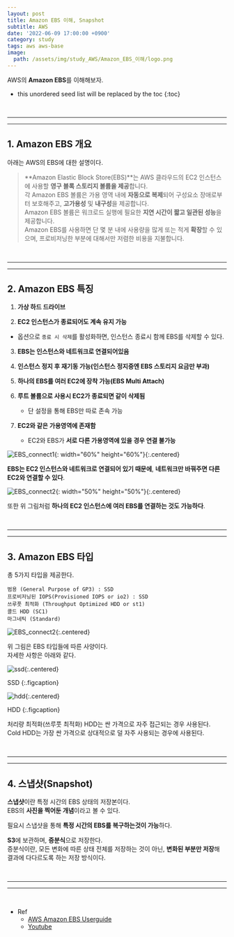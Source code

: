 ```yaml
---
layout: post
title: Amazon EBS 이해, Snapshot
subtitle: AWS
date: '2022-06-09 17:00:00 +0900'
category: study
tags: aws aws-base
image:
  path: /assets/img/study_AWS/Amazon_EBS_이해/logo.png
---
```


AWS의 **Amazon EBS**를 이해해보자.

<!--more-->

* this unordered seed list will be replaced by the toc
{:toc}

<br>
<hr/>
<hr/>

## 1. Amazon EBS 개요

아래는 AWS의 EBS에 대한 설명이다.

> **Amazon Elastic Block Store(EBS)**는 AWS 클라우드의 EC2 인스턴스에 사용할 **영구 블록 스토리지 볼륨을 제공**합니다.<br>
> 각 Amazon EBS 볼륨은 가용 영역 내에 **자동으로 복제**되어 구성요소 장애로부터 보호해주고, **고가용성** 및 **내구성**을 제공합니다.<br>
> Amazon EBS 볼륨은 워크로드 실행에 필요한 **지연 시간이 짧고 일관된 성능**을 제공합니다.<br>
> Amazon EBS를 사용하면 단 몇 분 내에 사용량을 많게 또는 적게 **확장**할 수 있으며, 프로비저닝한 부분에 대해서만 저렴한 비용을 지불합니다.

<br>
<hr/>
<hr/>

## 2. Amazon EBS 특징

1. **가상 하드 드라이브**

2. **EC2 인스턴스가 종료되어도 계속 유지 가능**
  + 옵션으로 `종료 시 삭제`를 활성화하면, 인스턴스 종료시 함께 EBS를 삭제할 수 있다.

3. **EBS는 인스턴스와 네트워크로 연결되어있음**

4. **인스턴스 정지 후 재기동 가능(인스턴스 정지중엔 EBS 스토리지 요금만 부과)**

5. **하나의 EBS를 여러 EC2에 장착 가능(EBS Multi Attach)**

6. **루트 볼륨으로 사용시 EC2가 종료되면 같이 삭제됨**
    + 단 설정을 통해 EBS만 따로 존속 가능

7. **EC2와 같은 가용영역에 존재함**
    + EC2와 EBS가 **서로 다른 가용영역에 있을 경우 연결 불가능**

![EBS_connect1](/assets/img/study_AWS/Amazon_EBS_이해/EBS_connect1.png){: width="60%" height="60%"}{:.centered}

**EBS는 EC2 인스턴스와 네트워크로 연결되어 있기 때문에**, **네트워크만 바꿔주면 다른 EC2와 연결할 수 있다**.

![EBS_connect2](/assets/img/study_AWS/Amazon_EBS_이해/EBS_connect2.png){: width="50%" height="50%"}{:.centered}

또한 위 그림처럼 **하나의 EC2 인스턴스에 여러 EBS를 연결하는 것도 가능하다**.

<br>
<hr/>
<hr/>

## 3. Amazon EBS 타입

총 5가지 타입을 제공한다.

    범용 (General Purpose of GP3) : SSD
    프로비저닝된 IOPS(Provisioned IOPS or io2) : SSD
    쓰루풋 최적화 (Throughput Optimized HDD or st1)
    콜드 HDD (SC1)
    마그네틱 (Standard)

![EBS_connect2](/assets/img/study_AWS/Amazon_EBS_이해/EBS_types.png){:.centered}

위 그림은 EBS 타입들에 따른 사양이다.<br>
자세한 사항은 아래와 같다.

![ssd](/assets/img/study_AWS/Amazon_EBS_이해/ssd.png){:.centered}

SSD
{:.figcaption}

![hdd](/assets/img/study_AWS/Amazon_EBS_이해/hdd.png){:.centered}

HDD
{:.figcaption}

처리량 최적화(쓰루풋 최적화) HDD는 싼 가격으로 자주 접근되는 경우 사용된다.<br>
Cold HDD는 가장 싼 가격으로 상대적으로 덜 자주 사용되는 경우에 사용된다.

<br>
<hr/>
<hr/>

## 4. 스냅샷(Snapshot)

**스냅샷**이란 특정 시간의 EBS 상태의 저장본이다.<br>
EBS의 **사진을 찍어둔 개념**이라고 볼 수 있다.

필요시 스냅샷을 통해 **특정 시간의 EBS를 복구하는것이 가능**하다.

**S3**에 보관하며, **증분식**으로 저장한다.<br>
증분식이란, 모든 변화에 따른 상태 전체를 저장하는 것이 아닌, **변화된 부분만 저장**해 결과에 다다르도록 하는 저장 방식이다.

<br>
<hr/>
<hr/>
<br>

* Ref
  - [AWS Amazon EBS Userguide](https://docs.aws.amazon.com/ko_kr/AWSEC2/latest/UserGuide/AmazonEBS.html)
  - [Youtube](https://youtu.be/N8TB_6AbaM4)